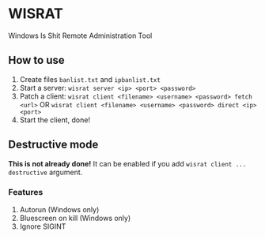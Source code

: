 # WISRAT
Windows Is Shit Remote Administration Tool

## How to use
1) Create files `banlist.txt` and `ipbanlist.txt`
2) Start a server: `wisrat server <ip> <port> <password>`
3) Patch a client: `wisrat client <filename> <username> <password> fetch <url>`
   OR `wisrat client <filename> <username> <password> direct <ip> <port>`
4) Start the client, done!

## Destructive mode
**This is not already done!**
It can be enabled if you add `wisrat client ... destructive` argument.
### Features
1) Autorun (Windows only)
2) Bluescreen on kill (Windows only)
3) Ignore SIGINT
